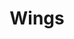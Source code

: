 ---
title: "Wings"
summary: "Paul McCartney and Wings, often billed simply as Wings, were a British-American rock band formed in 1971 by former Beatle bassist Paul McCartney, his wife Linda McCartney on keyboards, session drummer Denny Seiwell, and former Moody Blues guitarist Denny Laine. Wings were noted for their commercial successes, musical eclecticism and frequent personnel changes; going through three lead guitarists and four drummers. However, the core trio of the McCartneys and Laine remained intact throughout the group's existence.
Created following the McCartneys' 1971 album Ram, the band's first two albums, Wild Life and Red Rose Speedway , were viewed as artistic disappointments beside Paul's work with the Beatles. After the release of the title track of the James Bond film Live and Let Die, McCullough and Seiwell resigned from the band. The McCartneys and Laine then released 1973's Band on the Run, a commercial and critical success that spawned two top-ten singles in \"Jet\" and the title track. Following that album, the band recruited guitarist Jimmy McCulloch and drummer Geoff Britton, only for Britton to quit shortly afterwards and be replaced by Joe English. With the new line-up, Wings released 1975's Venus and Mars, which included the US number one single \"Listen to What the Man Said\", and undertook a highly successful world tour over 1975–76. Intended as more of a group effort, Wings at the Speed of Sound was issued midway through the tour and featured the hit singles \"Silly Love Songs\" and \"Let 'Em In\".
In 1977, the band earned their only UK number one single, with \"Mull of Kintyre\", which became one of the best-selling singles in history. Wings experienced another line-up shuffle, however, with both McCulloch and English departing before the release of the group's 1978 album London Town. The McCartneys and Laine again added new members, recruiting guitarist Laurence Juber and drummer Steve Holley. The resulting album, Back to the Egg, was a relative flop, with its singles under-performing and the critical reception negative. During the supporting tour, Paul was arrested in Japan for cannabis possession, putting the band on hold. Despite a final US number one with a live-recorded version of \"Coming Up\" , after Laine departed from the band, Wings discontinued in 1981."
slug: "wings"
image: "wings.jpg"
apple_music_artist_url: "https://music.apple.com/gb/artist/wings/137835370"
wikipedia_url: "https://en.wikipedia.org/wiki/Paul_McCartney_and_Wings"
---